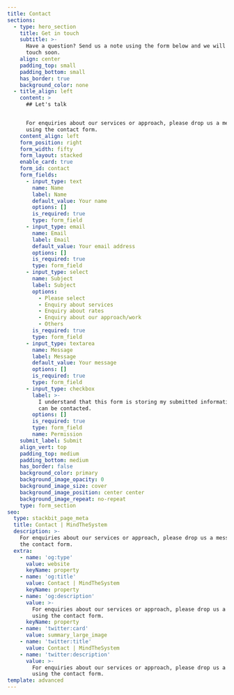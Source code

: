 ```yaml
---
title: Contact
sections:
  - type: hero_section
    title: Get in touch
    subtitle: >-
      Have a question? Send us a note using the form below and we will be in
      touch soon.
    align: center
    padding_top: small
    padding_bottom: small
    has_border: true
    background_color: none
  - title_align: left
    content: >
      ## Let's talk


      For enquiries about our services or approach, please drop us a message
      using the contact form.
    content_align: left
    form_position: right
    form_width: fifty
    form_layout: stacked
    enable_card: true
    form_id: contact
    form_fields:
      - input_type: text
        name: Name
        label: Name
        default_value: Your name
        options: []
        is_required: true
        type: form_field
      - input_type: email
        name: Email
        label: Email
        default_value: Your email address
        options: []
        is_required: true
        type: form_field
      - input_type: select
        name: Subject
        label: Subject
        options:
          - Please select
          - Enquiry about services
          - Enquiry about rates
          - Enquiry about our approach/work
          - Others
        is_required: true
        type: form_field
      - input_type: textarea
        name: Message
        label: Message
        default_value: Your message
        options: []
        is_required: true
        type: form_field
      - input_type: checkbox
        label: >-
          I understand that this form is storing my submitted information so I
          can be contacted.
        options: []
        is_required: true
        type: form_field
        name: Permission
    submit_label: Submit
    align_vert: top
    padding_top: medium
    padding_bottom: medium
    has_border: false
    background_color: primary
    background_image_opacity: 0
    background_image_size: cover
    background_image_position: center center
    background_image_repeat: no-repeat
    type: form_section
seo:
  type: stackbit_page_meta
  title: Contact | MindTheSystem
  description: >-
    For enquiries about our services or approach, please drop us a message using
    the contact form.
  extra:
    - name: 'og:type'
      value: website
      keyName: property
    - name: 'og:title'
      value: Contact | MindTheSystem
      keyName: property
    - name: 'og:description'
      value: >-
        For enquiries about our services or approach, please drop us a message
        using the contact form.
      keyName: property
    - name: 'twitter:card'
      value: summary_large_image
    - name: 'twitter:title'
      value: Contact | MindTheSystem
    - name: 'twitter:description'
      value: >-
        For enquiries about our services or approach, please drop us a message
        using the contact form.
template: advanced
---
```

